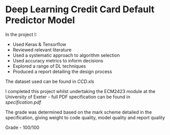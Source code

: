 # Deep Learning Credit Card Default Predictor Model

In the project I:
* Used Keras & Tensorflow
* Reviewed relevant literature
* Used a systematic approach to algorithm selection
* Used accuracy metrics to inform decisions
* Explored a range of DL techniques
* Produced a report detailing the design process

The dataset used can be found in *CCD.xls*

I completed this project whilst undertaking the ECM2423 module at the University of Exeter - full PDF specification can be found in *specification.pdf*

The grade was determined based on the mark scheme detailed in the specification, giving weight to code quality, model quality and report quality

Grade - 100/100
